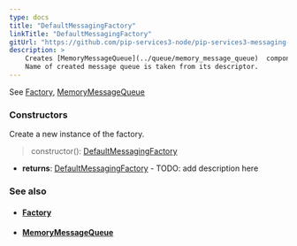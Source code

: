 ```yaml
---
type: docs
title: "DefaultMessagingFactory"
linkTitle: "DefaultMessagingFactory"
gitUrl: "https://github.com/pip-services3-node/pip-services3-messaging-node"
description: > 
    Creates [MemoryMessageQueue](../queue/memory_message_queue)  components by their descriptors.
    Name of created message queue is taken from its descriptor.
---
```

See [Factory](../../../components/build/factory), [MemoryMessageQueue](../../queues/memory_message_queue) 

### Constructors

Create a new instance of the factory.

> constructor(): [DefaultMessagingFactory]()

- **returns**: [DefaultMessagingFactory]() - TODO: add description here


### See also
- #### [Factory](../../../components/build/factory)
- #### [MemoryMessageQueue](../../queues/message_queue)

